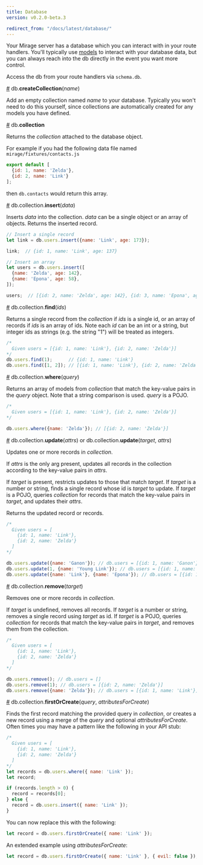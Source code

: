 ```yaml
---
title: Database
version: v0.2.0-beta.3

redirect_from: "/docs/latest/database/"
---
```


Your Mirage server has a database which you can interact with in your route handlers. You'll typically use [models](../models) to interact with your database data, but you can always reach into the db directly in the event you want more control.

Access the db from your route handlers via `schema.db`.

<a name="createCollection" href="#createCollection">#</a> db.<b>createCollection</b>(<i>name</i>)

Add an empty collection named *name* to your database. Typically you won't need to do this yourself, since collections are automatically created for any models you have defined.

<a name="collection" href="#collection">#</a> db.<b>collection</b>

Returns the *collection* attached to the database object.

For example if you had the following data file named `mirage/fixtures/contacts.js`

```js
export default [
  {id: 1, name: 'Zelda'},
  {id: 2, name: 'Link'}
];
```

then `db.contacts` would return this array.

<a name="insert" href="#insert">#</a> db.collection.<b>insert</b>(<i>data</i>)

Inserts *data* into the collection. *data* can be a single object or an array of objects. Returns the inserted record.

```js
// Insert a single record
let link = db.users.insert({name: 'Link', age: 173});

link;  // {id: 1, name: 'Link', age: 137}

// Insert an array
let users = db.users.insert([
  {name: 'Zelda', age: 142},
  {name: 'Epona', age: 58},
]);

users;  // [{id: 2, name: 'Zelda', age: 142}, {id: 3, name: 'Epona', age: 58}]
```

<a name="find" href="#find">#</a> db.collection.<b>find</b>(<i>ids</i>)

Returns a single record from the *collection* if *ids* is a single id, or an array of records if *ids* is an array of ids. Note each *id* can be an int or a string, but integer ids as strings (e.g. the string "1") will be treated as integers.

```js
/* 
  Given users = [{id: 1, name: 'Link'}, {id: 2, name: 'Zelda'}]
*/
db.users.find(1);      // {id: 1, name: 'Link'}
db.users.find([1, 2]); // [{id: 1, name: 'Link'}, {id: 2, name: 'Zelda'}]
```
<a name="where" href="#where">#</a> db.collection.<b>where</b>(<i>query</i>)

Returns an array of models from *collection* that match the key-value pairs in the *query* object. Note that a string comparison is used. *query* is a POJO.

```js
/* 
  Given users = [{id: 1, name: 'Link'}, {id: 2, name: 'Zelda'}]
*/

db.users.where({name: 'Zelda'}); // [{id: 2, name: 'Zelda'}]
```

<a name="update" href="#update">#</a> db.collection.<b>update</b>(<i>attrs</i>) or db.collection.<b>update</b>(<i>target</i>, <i>attrs</i>)

Updates one or more records in *collection*. 

If *attrs* is the only arg present, updates all records in the collection according to the key-value pairs in *attrs*.

If *target* is present, restricts updates to those that match *target*. If *target* is a number or string, finds a single record whose id is *target* to update. If *target* is a POJO, queries *collection* for records that match the key-value pairs in *target*, and updates their *attrs*.

Returns the updated record or records.

```js
/* 
  Given users = [
    {id: 1, name: 'Link'},
    {id: 2, name: 'Zelda'}
  ]
*/

db.users.update({name: 'Ganon'}); // db.users = [{id: 1, name: 'Ganon'}, {id: 2, name: 'Ganon'}]
db.users.update(1, {name: 'Young Link'}); // db.users = [{id: 1, name: 'Young Link'}, {id: 2, name: 'Zelda'}]
db.users.update({name: 'Link'}, {name: 'Epona'}); // db.users = [{id: 1, name: 'Epona'}, {id: 2, name: 'Zelda'}]
```

<a name="remove" href="#remove">#</a> db.collection.<b>remove</b>(<i>target</i>)

Removes one or more records in *collection*.

If *target* is undefined, removes all records. If *target* is a number or string, removes a single record using *target* as id. If *target* is a POJO, queries *collection* for records that match the key-value pairs in *target*, and removes them from the collection.

```js
/* 
  Given users = [
    {id: 1, name: 'Link'},
    {id: 2, name: 'Zelda'}
  ]
*/

db.users.remove(); // db.users = []
db.users.remove(1); // db.users = [{id: 2, name: 'Zelda'}]
db.users.remove({name: 'Zelda'}); // db.users = [{id: 1, name: 'Link'}]
```

<a name="first-or-create" href="#first-or-create">#</a> db.collection.<b>firstOrCreate</b>(<i>query</i>, <i>attributesForCreate</i>)

Finds the first record matching the provided query in *collection*, or creates a new record using a merge of the *query* and optional *attributesForCreate*. Often times you may have a pattern like the following in your API stub:

```js
/* 
  Given users = [
    {id: 1, name: 'Link'},
    {id: 2, name: 'Zelda'}
  ]
*/
let records = db.users.where({ name: 'Link' });
let record;

if (records.length > 0) {
  record = records[0];
} else {
  record = db.users.insert({ name: 'Link' });
}
```

You can now replace this with the following:

```js
let record = db.users.firstOrCreate({ name: 'Link' });
```

An extended example using *attributesForCreate*:

```js
let record = db.users.firstOrCreate({ name: 'Link' }, { evil: false });
```
